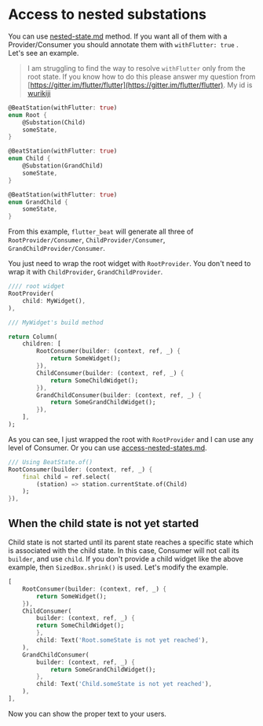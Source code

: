 # Access to nested substations

You can use [nested-state.md](../advanced/nested-state.md "mention") method. If you want all of them with a Provider/Consumer you should annotate them with `withFlutter: true` . Let's see an example.&#x20;

> I am struggling to find the way to resolve `withFlutter` only from the root state. If you know how to do this please answer my question from [https://gitter.im/flutter/flutter](https://gitter.im/flutter/flutter). My id is [wurikiji](https://app.gitbook.com/u/5617125ad46d061000ac5bcb "mention")&#x20;

```dart
@BeatStation(withFlutter: true) 
enum Root {
    @Substation(Child)
    someState,
}

@BeatStation(withFlutter: true)
enum Child {
    @Substation(GrandChild)
    someState,
}

@BeatStation(withFlutter: true)
enum GrandChild {
    someState,
}
```

From this example, `flutter_beat` will generate all three of `RootProvider/Consumer`, `ChildProvider/Consumer`, `GrandChildProvider/Consumer`.&#x20;

You just need to wrap the root widget with `RootProvider`. You don't need to wrap it with `ChildProvider`, `GrandChildProvider`.&#x20;

```dart
//// root widget
RootProvider(
    child: MyWidget(),
),

/// MyWidget's build method

return Column(
    children: [
        RootConsumer(builder: (context, ref, _) {
            return SomeWidget();
        }),
        ChildConsumer(builder: (context, ref, _) {
            return SomeChildWidget();
        }),
        GrandChildConsumer(builder: (context, ref, _) {
            return SomeGrandChildWidget();
        }),
    ],
);
```

As you can see, I just wrapped the root with `RootProvider` and I can use any level of Consumer. Or you can use [access-nested-states.md](../advanced/nested-state/access-nested-states.md "mention").&#x20;

```dart
/// Using BeatState.of()
RootConsumer(builder: (context, ref, _) {
    final child = ref.select(
        (station) => station.currentState.of(Child)
    );
}),
```

## When the child state is not yet started

Child state is not started until its parent state reaches a specific state which is associated with the child state. In this case, Consumer will not call  its `builder`, and use `child`. If you don't provide a child widget like the above example, then `SizedBox.shrink()` is used. Let's modify the example.&#x20;

```dart
[
    RootConsumer(builder: (context, ref, _) {
        return SomeWidget();
    }),
    ChildConsumer(
        builder: (context, ref, _) {
        return SomeChildWidget();
        }, 
        child: Text('Root.someState is not yet reached'),
    ),
    GrandChildConsumer(
        builder: (context, ref, _) {
            return SomeGrandChildWidget();
        },
        child: Text('Child.someState is not yet reached'),
    ),
],
```

Now you can show the proper text to your users.&#x20;

